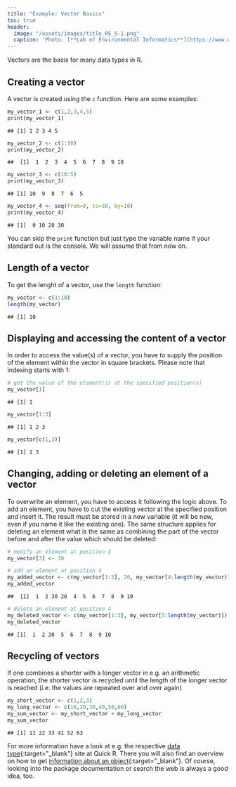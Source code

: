 ```yaml
---
title: "Example: Vector Basics"
toc: true
header:
  image: "/assets/images/title_RS_5-1.png"
  caption: 'Photo: [**Lab of Environmental Informatics**](https://www.uni-marburg.de/en/fb19/disciplines/physisch/environmentalinformatics){:target="_blank"}'
---
```




Vectors are the basis for many data types in R.

## Creating a vector
A vector is created using the `c` function. Here are some examples:

```r
my_vector_1 <- c(1,2,3,4,5)
print(my_vector_1)
```

```
## [1] 1 2 3 4 5
```

```r
my_vector_2 <- c(1:10)
print(my_vector_2)
```

```
##  [1]  1  2  3  4  5  6  7  8  9 10
```

```r
my_vector_3 <- c(10:5)
print(my_vector_3)
```

```
## [1] 10  9  8  7  6  5
```

```r
my_vector_4 <- seq(from=0, to=30, by=10)
print(my_vector_4)
```

```
## [1]  0 10 20 30
```
You can skip the `print` function but just type the variable name if your 
standard out is the console. We will assume that from now on.

## Length of a vector
To get the lenght of a vector, use the `length` function:

```r
my_vector <- c(1:10)
length(my_vector)
```

```
## [1] 10
```

## Displaying and accessing the content of a vector
In order to access the value(s) of a vector, you have to supply the 
position of the element within the vector in square brackets. Please note that
indexing starts with 1:

```r
# get the value of the element(s) at the specified position(s)
my_vector[1]
```

```
## [1] 1
```

```r
my_vector[1:3]
```

```
## [1] 1 2 3
```

```r
my_vector[c(1,3)]
```

```
## [1] 1 3
```

## Changing, adding or deleting an element of a vector
To overwrite an element, you have to access
it following the logic above. To add an element, you have to cut the existing 
vector at the specified position and insert it. The result must be stored in
a new variable (it will be new, even if you name it like the existing one). 
The same structure applies for deleting an element what is the same as combining
the part of the vector before and after the value which should be deleted:

```r
# modify an element at position 3
my_vector[3] <- 30

# add an element at position 4
my_added_vector <- c(my_vector[1:3], 20, my_vector[4:length(my_vector)])
my_added_vector
```

```
##  [1]  1  2 30 20  4  5  6  7  8  9 10
```

```r
# delete an element at position 4
my_deleted_vector <- c(my_vector[1:3], my_vector[5:length(my_vector)])
my_deleted_vector
```

```
## [1]  1  2 30  5  6  7  8  9 10
```

## Recycling of vectors
If one combines a shorter with a longer vector in e.g. an arithmetic
operation, the shorter vector is recycled until the length of the longer vector 
is reached (i.e. the values are repeated over and over again)

```r
my_short_vector <- c(1,2,3)
my_long_vector <- c(10,20,30,40,50,60)
my_sum_vector <- my_short_vector + my_long_vector
my_sum_vector
```

```
## [1] 11 22 33 41 52 63
```
For more information have a look at e.g. the respective [data type](http://www.statmethods.net/input/datatypes.html){:target="_blank"} site at Quick R. There you will also find an overview on how to get [information about an object](http://www.statmethods.net/input/contents.html){:target="_blank"}. 
Of course, looking into the package documentation or search the web is always a good idea, too.
